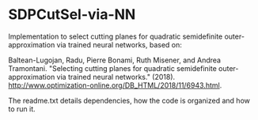 # SDPCutSel-via-NN
Implementation to select cutting planes for quadratic semidefinite outer-approximation via trained neural networks, based on:

Baltean-Lugojan, Radu, Pierre Bonami, Ruth Misener, and Andrea Tramontani. "Selecting cutting planes for quadratic semidefinite outer-approximation via trained neural networks." (2018).
http://www.optimization-online.org/DB_HTML/2018/11/6943.html.

The readme.txt details dependencies, how the code is organized and how to run it.
